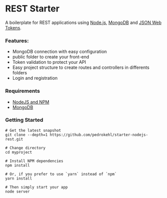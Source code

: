 REST Starter 
=======================

A boilerplate for REST applications using [Node.js](https://nodejs.org/), [MongoDB](https://www.mongodb.com/) and [JSON Web Tokens](https://jwt.io/).

### Features:
* MongoDB connection with easy configuration
* public folder to create your front-end
* Token validation to protect your API
* Easy project structure to create routes and controllers in differents folders
* Login and registration

### Requirements
* [NodeJS and NPM](http://nodejs.org/download)
* [MongoDB](http://www.mongodb.org/downloads)

### Getting Started

    # Get the latest snapshot
    git clone --depth=1 https://github.com/pedrokehl/starter-nodejs-rest.git
    
    # Change directory
    cd myproject
    
    # Install NPM dependencies
    npm install
    
    # Or, if you prefer to use `yarn` instead of `npm`
    yarn install
    
    # Then simply start your app
    node server
